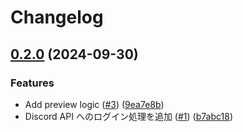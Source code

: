 # Changelog

## [0.2.0](https://github.com/m1sk9/fromis/compare/fromis-v0.1.0...fromis-v0.2.0) (2024-09-30)


### Features

* Add preview logic ([#3](https://github.com/m1sk9/fromis/issues/3)) ([9ea7e8b](https://github.com/m1sk9/fromis/commit/9ea7e8b785893852f31e45bc13829eb98a6ef8db))
* Discord API へのログイン処理を追加 ([#1](https://github.com/m1sk9/fromis/issues/1)) ([b7abc18](https://github.com/m1sk9/fromis/commit/b7abc18c3a15a067c390c349bb3dcb2818a8cc4c))
